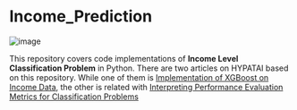 # Income_Prediction

![image](https://user-images.githubusercontent.com/35223910/108592801-c864f600-7380-11eb-999e-50677287898d.png)

This repository covers code implementations of **Income Level Classification Problem** in Python.
There are two articles on HYPATAI based on this repository. While one of them is [Implementation of XGBoost on Income Data](https://medium.com/hypatai/implementation-of-xgboost-on-income-data-eda80ca6828e), the other is related with [Interpreting Performance Evaluation Metrics for Classification Problems](https://medium.com/hypatai/interpreting-performance-evaluation-metrics-for-classification-problems-8be5ac9b411e)

